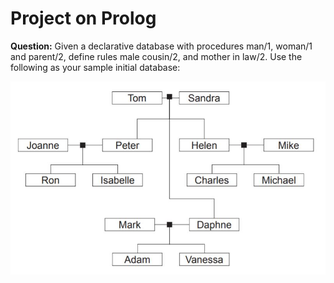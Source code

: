 # Project on Prolog

**Question:**
Given a declarative database with procedures man/1, woman/1 and parent/2, define rules male cousin/2, and mother in law/2. Use the following as your sample initial database:

![Family Tree Database](/Capture.JPG)
